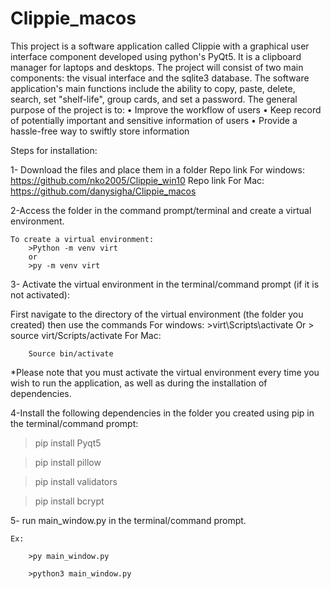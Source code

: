 # Clippie_macos
This project is a software application called Clippie with a graphical user interface component developed using python's PyQt5. It is a clipboard manager for laptops and desktops. The project will consist of two main components: the visual interface and the sqlite3 database. The software application's main functions include the ability to copy, paste, delete, search, set "shelf-life", group cards, and set a password. The general purpose of the project is to:   • Improve the workflow of users  • Keep record of potentially important and sensitive information of users  • Provide a hassle-free way to swiftly store information


Steps for installation:

1- Download the files and place them in a folder 
	Repo link For windows: https://github.com/nko2005/Clippie_win10
	Repo link For Mac: https://github.com/danysigha/Clippie_macos

2-Access the folder in the command prompt/terminal and create a virtual environment.

	To create a virtual environment:
		>Python -m venv virt
		or
		>py -m venv virt 

3- Activate the virtual environment in the terminal/command prompt (if it is not activated):

First navigate to the directory of the virtual environment (the folder you created) then use the commands
	For windows:
		>virt\Scripts\activate
		Or
		> source virt/Scripts/activate 
	For Mac:
		
		Source bin/activate

*Please note that you must activate the virtual environment every time you wish to run the application, as well as during the installation of dependencies.
	

4-Install the following  dependencies in the folder you created  using pip in the terminal/command prompt:

>pip install Pyqt5

>pip install pillow 

>pip install validators

>pip install bcrypt


5- run main_window.py in the terminal/command prompt.

	Ex:
	
		>py main_window.py
		
		>python3 main_window.py
